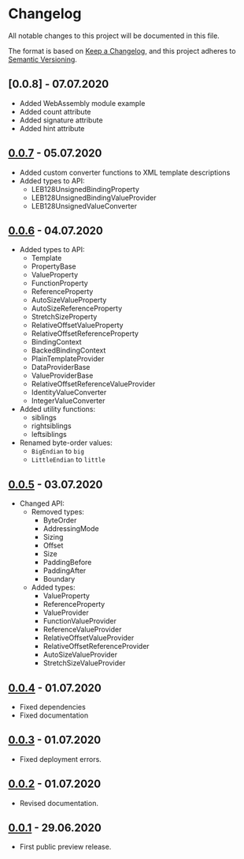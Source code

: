 # Changelog

All notable changes to this project will be documented in this file.

The format is based on [Keep a Changelog](https://keepachangelog.com/en/1.0.0/),
and this project adheres to [Semantic Versioning](https://semver.org/spec/v2.0.0.html).

## [0.0.8] - 07.07.2020

- Added WebAssembly module example
- Added count attribute
- Added signature attribute
- Added hint attribute

## [0.0.7] - 05.07.2020

- Added custom converter functions to XML template descriptions
- Added types to API:
    - LEB128UnsignedBindingProperty
    - LEB128UnsignedBindingValueProvider
    - LEB128UnsignedValueConverter

## [0.0.6] - 04.07.2020

- Added types to API:
    - Template
    - PropertyBase
    - ValueProperty
    - FunctionProperty
    - ReferenceProperty
    - AutoSizeValueProperty
    - AutoSizeReferenceProperty
    - StretchSizeProperty
    - RelativeOffsetValueProperty
    - RelativeOffsetReferenceProperty
    - BindingContext
    - BackedBindingContext
    - PlainTemplateProvider
    - DataProviderBase
    - ValueProviderBase
    - RelativeOffsetReferenceValueProvider
    - IdentityValueConverter
    - IntegerValueConverter
- Added utility functions:
    - siblings
    - rightsiblings
    - leftsiblings
- Renamed byte-order values:
    - `BigEndian` to `big`
    - `LittleEndian` to `little`

## [0.0.5] - 03.07.2020

- Changed API:
    - Removed types:
        - ByteOrder
        - AddressingMode
        - Sizing
        - Offset
        - Size
        - PaddingBefore
        - PaddingAfter
        - Boundary
    - Added types:
        - ValueProperty
        - ReferenceProperty
        - ValueProvider
        - FunctionValueProvider
        - ReferenceValueProvider
        - RelativeOffsetValueProvider
        - RelativeOffsetReferenceProvider
        - AutoSizeValueProvider
        - StretchSizeValueProvider

## [0.0.4] - 01.07.2020

- Fixed dependencies
- Fixed documentation

## [0.0.3] - 01.07.2020

- Fixed deployment errors.

## [0.0.2] - 01.07.2020

- Revised documentation.

## [0.0.1] - 29.06.2020

- First public preview release.

[Unreleased]: https://github.com/denisvasilik/binalyzer
[0.0.1]: https://github.com/denisvasilik/binalyzer/tags/v0.0.1
[0.0.2]: https://github.com/denisvasilik/binalyzer/tags/v0.0.2
[0.0.3]: https://github.com/denisvasilik/binalyzer/tags/v0.0.3
[0.0.4]: https://github.com/denisvasilik/binalyzer/tags/v0.0.4
[0.0.5]: https://github.com/denisvasilik/binalyzer/tags/v0.0.5
[0.0.6]: https://github.com/denisvasilik/binalyzer/tags/v0.0.6
[0.0.7]: https://github.com/denisvasilik/binalyzer/tags/v0.0.7
